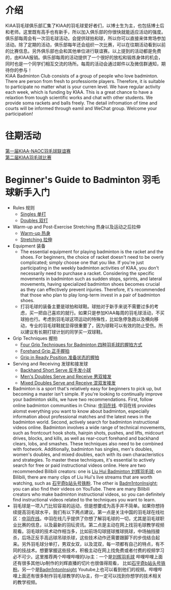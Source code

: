 
# 介绍
KIAA羽毛球俱乐部汇集了KIAA的羽毛球爱好者们，以博士生为主，也包括博士后和老师。这里既有高手也有新手，所以加入俱乐部的你很快就能适应活动的强度。俱乐部每周会有一次羽毛球活动，会提供球拍和球，所以你可以直接来体育场参加活动。除了定期的活动，俱乐部每年还会组织一次比赛，可以在往期活动看到以前的比赛信息。另外俱乐部也会和其他单位进行联谊赛。以上提到的活动都是免费的，由KIAA报销。俱乐部每周的活动提供了一个很好的放松和锻炼身体的机会，同时也是一个同学们相互交流的场所。每周的活动会通过邮件以及微信群通知，期待你的参与！  
KIAA Badminton Club consists of a group of people who love badminton. There are person from fresh to professionte players. Therefore, it is suitable to participate no matter what is your curren level. We have regular activity each week, which is funding by KIAA. This is a great chance to have a relaxtion from tough scientific works and chat with other students. We provide soma rackets and balls freely. The detail infromation of time and courts will be informed through eamil and WeChat group. Welcome your participation!
# 往期活动
[第一届KIAA-NAOC羽毛球联谊赛](https://mp.weixin.qq.com/s/Xkw8Cw20PvhjJPErcYH8GA)  
[第二届KIAA羽毛球比赛](https://mp.weixin.qq.com/s/ddA3hO1YB_pYnUOUBSuVDw)
# Beginner's Guide to Badminton 羽毛球新手入门
- Rules 规则
  - [Singles 单打](https://www.bilibili.com/video/BV1VW411o74F/?spm_id_from=333.337.search-card.all.click&vd_source=b104ef70b0f358042957c68fd6aacc21)
  - [Doubles 双打](https://www.bilibili.com/video/BV1j64y1J7gD/?spm_id_from=333.337.search-card.all.click&vd_source=b104ef70b0f358042957c68fd6aacc21)
- Warm-up and Post-Exercise Stretching 热身以及运动之后拉伸
  - [Warm-up 热身](https://bbs.badmintoncn.com/forum.php?mod=viewthread&tid=1450949)
  - [Stretching 拉伸](https://www.bilibili.com/video/BV1Fu411c7hF/?spm_id_from=333.788.recommend_more_video.12&vd_source=b104ef70b0f358042957c68fd6aacc21)
- Equipment 装备
  - The essential equipment for playing badminton is the racket and the shoes. For beginners, the choice of racket doesn't need to be overly complicated; simply choose one that you like. If you're just participating in the weekly badminton activities of KIAA, you don't necessarily need to purchase a racket. Considering the specific movements in badminton such as sudden stops, sprints, and lateral movements, having specialized badminton shoes becomes crucial as they can effectively prevent injuries. Therefore, it's recommended that those who plan to play long-term invest in a pair of badminton shoes.
  - 打羽毛球的装备主要是球拍和球鞋。球拍对于新手来说不需要过多的考虑，买一把自己喜欢的就行。如果只是参加KIAA每周的羽毛球活动，不买球拍也行。考虑到羽毛球这项运动的特殊性，比如急停急跑以及横向移动，专业的羽毛球鞋就显得很重要了，因为球鞋可以有效的防止受伤。所以建议有长期打球计划的同学买一双球鞋。
- Grip Techniques 握拍
  - [Four Grip Techniques for Badminton 四种羽毛球的握拍方式](https://www.bilibili.com/video/BV1tG4y1H7XE/?spm_id_from=333.337.search-card.all.click&vd_source=b104ef70b0f358042957c68fd6aacc21)
  - [Forehand Grip 正手握拍](https://www.bilibili.com/video/BV1uL411d7bi/?spm_id_from=333.788.recommend_more_video.0&vd_source=b104ef70b0f358042957c68fd6aacc21)
  - [Grip in Ready Position 准备状态的握拍](https://www.bilibili.com/video/BV1LG4y1U73p/?spm_id_from=autoNext&vd_source=b104ef70b0f358042957c68fd6aacc21)
- Serving and Receiving 发球和接发球
  - [Backhand Short Serve 反手发小球](https://www.bilibili.com/video/BV1h84y1B7g4/?spm_id_from=333.999.0.0&vd_source=b104ef70b0f358042957c68fd6aacc21)
  - [Men's Doubles Serve and Receive 男双接发](https://www.bilibili.com/video/BV13u4y1N7Pk/?spm_id_from=333.999.0.0&vd_source=b104ef70b0f358042957c68fd6aacc21)
  - [Mixed Doubles Serve and Receive 混双发接发](https://www.bilibili.com/video/BV1vu4y157s4/?spm_id_from=333.999.0.0)
- Badminton is a sport that's relatively easy for beginners to pick up, but becoming a master isn't simple. If you're looking to continually improve your badminton skills, we have two recommendations. First, follow online badminton communities in China: [中羽在线](https://www.badmintoncn.com/). 中羽在线 provides alomst everything you want to know about badminton, especially information about professional matches and the latest news in the badminton world. Second, actively search for badminton instructional videos online. Badminton involves a wide range of technical movements, such as frontcourt hook shots, hairpin shots, pushes, and lifts, midcourt drives, blocks, and kills, as well as rear-court forehand and backhand clears, lobs, and smashes. These techniques also need to be combined with footwork. Additionally, badminton has singles, men's doubles, women's doubles, and mixed doubles, each with its own characteristics and strategies. To master these techniques, it's essential to actively search for free or paid instructional videos online. Here are two recommended Bilibili creators: one is [Liu Hui Badminton 刘辉羽毛球](https://space.bilibili.com/695650470?spm_id_from=333.337.0.0); on Bilibili, there are many clips of Liu Hui's live streams that are worth watching, such as [石宇奇b站头号铁粉](https://space.bilibili.com/122588557?spm_id_from=333.337.search-card.all.click). The other is [Badm1ntonInsight](https://space.bilibili.com/3461575237175957?spm_id_from=333.337.0.0); you can also find their videos on YouTube. There are many Bilibili creators who make badminton instructional videos, so you can definitely find instructional videos related to the techniques you want to learn.
- 羽毛球是一项入门比较容易的运动，但是想要成为高手并不简单。如果你想持续提高羽毛球水平，我们有以下两点建议。第一点是关注中国的羽毛球在线社区：[中羽在线](https://www.badmintoncn.com/)。中羽在线几乎提供了你想了解羽毛球的一切，尤其是羽毛球职业比赛的信息，以及最新的羽坛资讯。第二点是主动在网上找羽毛球教学视频观看。羽毛球的技术动作相当多，比如前场勾球搓球推球挑球，中场抽挡接杀，后场正反手高远球吊球杀球，这些技术动作还需要跟脚下的步伐结合起来。另外羽毛球分单打，男双女双，以及混双，每一项都有自己的特点，有不同的技战术。想要掌握这些技术，积极主动在网上找免费或者付费的视频学习必不可少。这里推荐两个哔哩哔哩的Up主：一个是[刘辉羽毛球](https://space.bilibili.com/695650470?spm_id_from=333.337.0.0) 哔哩哔哩上面还有很多其他Up制作的刘辉直播的切片也很值得观看， 比如[石宇奇b站头号铁粉](https://space.bilibili.com/122588557?spm_id_from=333.337.search-card.all.click)。另一个是[Badm1ntonInsight](https://space.bilibili.com/3461575237175957?spm_id_from=333.337.0.0) Youtube上也可以看到他们的视频。哔哩哔哩上面还有很多制作羽毛球教学的Up主，你一定可以找到你想学的技术相关的教学视频。

  

